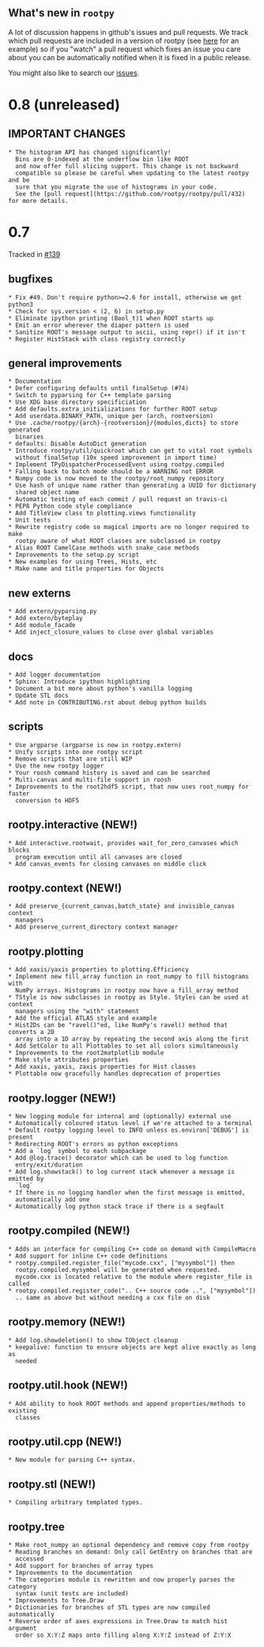What's new in `rootpy`
----------------------

A lot of discussion happens in github's issues and pull requests. We
track which pull requests are included in a version of rootpy (see 
[here](https://github.com/rootpy/rootpy/issues/139) for an example) so if you
"watch" a pull request which fixes an issue you care about you can be
automatically notified when it is fixed in a public release.

You might also like to search our
[issues](https://github.com/rootpy/rootpy/issues).

# 0.8 (unreleased)

## IMPORTANT CHANGES

    * The histogram API has changed significantly!
      Bins are 0-indexed at the underflow bin like ROOT
      and now offer full slicing support. This change is not backward
      compatible so please be careful when updating to the latest rootpy and be
      sure that you migrate the use of histograms in your code.
      See the [pull request](https://github.com/rootpy/rootpy/pull/432) for more details.

# 0.7

Tracked in [#139](https://github.com/rootpy/rootpy/issues/139)

## bugfixes

    * Fix #49. Don't require python>=2.6 for install, otherwise we get python3
    * Check for sys.version < (2, 6) in setup.py
    * Eliminate ipython printing (Bool_t)1 when ROOT starts up
    * Emit an error wherever the diaper pattern is used
    * Sanitize ROOT's message output to ascii, using repr() if it isn't
    * Register HistStack with class registry correctly

## general improvements

    * Documentation
    * Defer configuring defaults until finalSetup (#74)
    * Switch to pyparsing for C++ template parsing
    * Use XDG base directory specificiation
    * Add defaults.extra_initializations for further ROOT setup
    * Add userdata.BINARY_PATH, unique per (arch, rootversion)
    * Use .cache/rootpy/{arch}-{rootversion}/{modules,dicts} to store generated
      binaries
    * defaults: Disable AutoDict generation
    * Introduce rootpy/util/quickroot which can get to vital root symbols
      without finalSetup (10x speed improvement in import time)
    * Implement TPyDispatcherProcessedEvent using rootpy.compiled
    * Falling back to batch mode should be a WARNING not ERROR
    * Numpy code is now moved to the rootpy/root_numpy repository
    * Use hash of unique name rather than generating a UUID for dictionary
      shared object name
    * Automatic testing of each commit / pull request on travis-ci
    * PEP8 Python code style compliance
    * Add TitleView class to plotting.views functionality       
    * Unit tests
    * Rewrite registry code so magical imports are no longer required to make
      rootpy aware of what ROOT classes are subclassed in rootpy
    * Alias ROOT CamelCase methods with snake_case methods
    * Improvements to the setup.py script
    * New examples for using Trees, Hists, etc
    * Make name and title properties for Objects

## new externs

    * Add extern/pyparsing.py
    * Add extern/byteplay
    * Add module_facade
    * Add inject_closure_values to close over global variables

## docs

    * Add logger documentation
    * Sphinx: Introduce ipython highlighting
    * Document a bit more about python's vanilla logging
    * Update STL docs
    * Add note in CONTRIBUTING.rst about debug python builds

## scripts

    * Use argparse (argparse is now in rootpy.extern)
    * Unify scripts into one rootpy script
    * Remove scripts that are still WIP
    * Use the new rootpy logger
    * Your roosh command history is saved and can be searched
    * Multi-canvas and multi-file support in roosh
    * Improvements to the root2hdf5 script, that now uses root_numpy for faster
      conversion to HDF5

## rootpy.interactive (NEW!)

    * Add interactive.rootwait, provides wait_for_zero_canvases which blocks
      program execution until all canvases are closed
    * Add canvas_events for closing canvases on middle click

## rootpy.context (NEW!)

    * Add preserve_{current_canvas,batch_state} and invisible_canvas context
      managers
    * Add preserve_current_directory context manager

## rootpy.plotting

    * Add xaxis/yaxis properties to plotting.Efficiency
    * Implement new fill_array function in root_numpy to fill histograms with 
      NumPy arrays. Histograms in rootpy now have a fill_array method
    * TStyle is now subclasses in rootpy as Style. Styles can be used at context
      managers using the "with" statement
    * Add the official ATLAS style and example
    * Hist2Ds can be "ravel()"ed, like NumPy's ravel() method that converts a 2D
      array into a 1D array by repeating the second axis along the first
    * Add SetColor to all Plottables to set all colors simultaneously
    * Improvements to the root2matplotlib module
    * Make style attributes properties
    * Add xaxis, yaxis, zaxis properties for Hist classes
    * Plottable now gracefully handles deprecation of properties

## rootpy.logger (NEW!)

    * New logging module for internal and (optionally) external use
    * Automatically coloured status level if we're attached to a terminal
    * Default rootpy logging level to INFO unless os.environ['DEBUG'] is present
    * Redirecting ROOT's errors as python exceptions    
    * Add a `log` symbol to each subpackage    
    * Add @log.trace() decorator which can be used to log function 
      entry/exit/duration
    * Add log.showstack() to log current stack whenever a message is emitted by
      `log`
    * If there is no logging handler when the first message is emitted,
      automatically add one
    * Automatically log python stack trace if there is a segfault    

## rootpy.compiled (NEW!)

    * Adds an interface for compiling C++ code on demand with CompileMacro
    * Add support for inline C++ code definitions
    * rootpy.compiled.register_file("mycode.cxx", ["mysymbol"]) then 
      rootpy.compiled.mysymbol will be generated when requested.
      mycode.cxx is located relative to the module where register_file is called
    * rootpy.compiled.register_code(".. C++ source code ..", ["mysymbol"])
      .. same as above but without needing a cxx file on disk

## rootpy.memory (NEW!)

    * Add log.showdeletion() to show TObject cleanup
    * keepalive: function to ensure objects are kept alive exactly as long as
      needed

## rootpy.util.hook (NEW!)

    * Add ability to hook ROOT methods and append properties/methods to existing
      classes

## rootpy.util.cpp (NEW!)

    * New module for parsing C++ syntax.

## rootpy.stl (NEW!)

    * Compiling arbitrary templated types.

## rootpy.tree

    * Make root_numpy an optional dependency and remove copy from rootpy
    * Reading branches on demand: Only call GetEntry on branches that are
      accessed
    * Add support for branches of array types
    * Improvements to the documentation
    * The categories module is rewritten and now properly parses the category
      syntax (unit tests are included)
    * Improvements to Tree.Draw
    * Dictionaries for branches of STL types are now compiled automatically
    * Reverse order of axes expressions in Tree.Draw to match hist argument
      order so X:Y:Z maps onto filling along X:Y:Z instead of Z:Y:X
